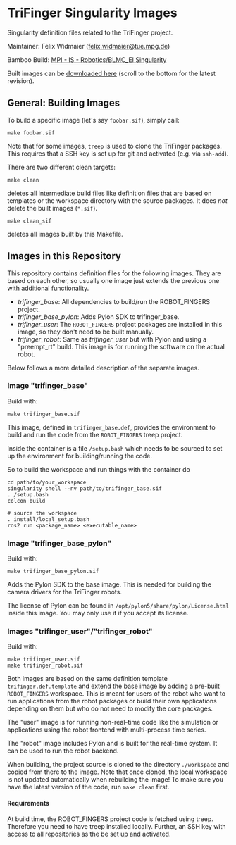 # TriFinger Singularity Images

Singularity definition files related to the TriFinger project.

Maintainer:  Felix Widmaier (felix.widmaier@tue.mpg.de)

Bamboo Build: [MPI - IS - Robotics/BLMC_EI Singularity](https://atlas.is.localnet/bamboo/browse/MGC-BS)

Built images can be [downloaded here](https://code.is.localnet/series/23/33/)
(scroll to the bottom for the latest revision).


## General: Building Images

To build a specific image (let's say `foobar.sif`), simply call:

    make foobar.sif

Note that for some images, `treep` is used to clone the TriFinger packages.
This requires that a SSH key is set up for git and activated (e.g. via
`ssh-add`).


There are two different clean targets:

    make clean

deletes all intermediate build files like definition files that are based on
templates or the workspace directory with the source packages.  It does *not*
delete the built images (`*.sif`).

    make clean_sif

deletes all images built by this Makefile.


## Images in this Repository

This repository contains definition files for the following images.  They are
based on each other, so usually one image just extends the previous one with
additional functionality.

- *trifinger_base*:  All dependencies to build/run the ROBOT_FINGERS project.
- *trifinger_base_pylon*:  Adds Pylon SDK to trifinger_base.
- *trifinger_user*:  The `ROBOT_FINGERS` project packages are installed in this
  image, so they don't need to be built manually.
- *trifinger_robot*:  Same as *trifinger_user* but with Pylon and using a
  "preempt_rt" build.  This image is for running the software on the actual
  robot.

Below follows a more detailed description of the separate images.


### Image "trifinger_base"

Build with:

    make trifinger_base.sif

This image, defined in `trifinger_base.def`, provides the environment to build and
run the code from the `ROBOT_FINGERS` treep project.

Inside the container is a file `/setup.bash` which needs to be sourced to set up
the environment for building/running the code.

So to build the workspace and run things with the container do

    cd path/to/your_workspace
    singularity shell --nv path/to/trifinger_base.sif
    . /setup.bash
    colcon build

    # source the workspace
    . install/local_setup.bash
    ros2 run <package_name> <executable_name>


### Image "trifinger_base_pylon"

Build with:

    make trifinger_base_pylon.sif

Adds the Pylon SDK to the base image.  This is needed for building the camera
drivers for the TriFinger robots.

The license of Pylon can be found in `/opt/pylon5/share/pylon/License.html`
inside this image.  You may only use it if you accept its license.


### Images "trifinger_user"/"trifinger_robot"

Build with:

    make trifinger_user.sif
    make trifinger_robot.sif

Both images are based on the same definition template `trifinger.def.template`
and extend the base image by adding a pre-built `ROBOT_FINGERS` workspace.  This
is meant for users of the robot who want to run applications from the robot
packages or build their own applications depending on them but who do not need
to modify the core packages.

The "user" image is for running non-real-time code like the simulation or
applications using the robot frontend with multi-process time series.

The "robot" image includes Pylon and is built for the real-time system.  It can
be used to run the robot backend.

When building, the project source is cloned to the directory `./workspace` and
copied from there to the image.  Note that once cloned, the local workspace is
not updated automatically when rebuilding the image!  To make sure you have the
latest version of the code, run `make clean` first.

#### Requirements

At build time, the ROBOT_FINGERS project code is fetched using treep.  Therefore
you need to have treep installed locally.  Further, an SSH key with access to
all repositories as the be set up and activated.
